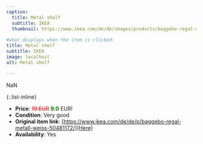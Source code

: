 ```yaml
---
caption:
  title: Metal shelf
  subtitle: IKEA
  thumbnail: https://www.ikea.com/de/de/images/products/baggebo-regal-metall-weiss__0981562_pe815396_s5.jpg
  
#what displays when the item is clicked:
title: Metal shelf
subtitle: IKEA
image: localhost
alt: Metal shelf

---
```

NaN

{:.list-inline} 
- **Price**: <span style="color:red"><del>19 EUR</del></span> <span style="color:green">**9.0**</span> EUR!
- **Condition**: Very good
- **Original item link**: [https://www.ikea.com/de/de/p/baggebo-regal-metall-weiss-50481172/](Here)
- **Availability**: Yes
